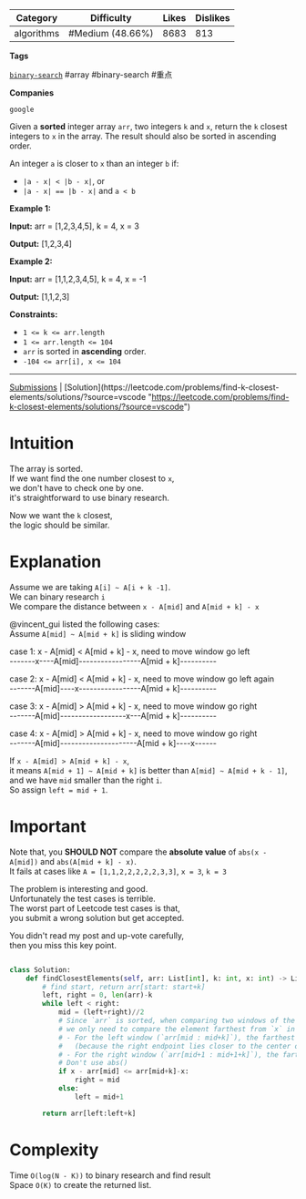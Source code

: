 
| Category   | Difficulty       | Likes | Dislikes |
| ---------- | ---------------- | ----- | -------- |
| algorithms | #Medium (48.66%) | 8683  | 813      |

**Tags**

[`binary-search`](https://leetcode.com/tag/binary-search?source=vscode "https://leetcode.com/tag/binary-search?source=vscode") #array #binary-search #重点 

**Companies**

`google`

Given a **sorted** integer array `arr`, two integers `k` and `x`, return the `k` closest integers to `x` in the array. The result should also be sorted in ascending order.

An integer `a` is closer to `x` than an integer `b` if:

- `|a - x| < |b - x|`, or
- `|a - x| == |b - x|` and `a < b`

**Example 1:**

**Input:** arr = [1,2,3,4,5], k = 4, x = 3

**Output:** [1,2,3,4]

**Example 2:**

**Input:** arr = [1,1,2,3,4,5], k = 4, x = -1

**Output:** [1,1,2,3]

**Constraints:**

- `1 <= k <= arr.length`
- `1 <= arr.length <= 104`
- `arr` is sorted in **ascending** order.
- `-104 <= arr[i], x <= 104`

---

[Submissions](https://leetcode.com/problems/find-k-closest-elements/submissions/?source=vscode "https://leetcode.com/problems/find-k-closest-elements/submissions/?source=vscode") | [Solution](https://leetcode.com/problems/find-k-closest-elements/solutions/?source=vscode "https://leetcode.com/problems/find-k-closest-elements/solutions/?source=vscode")


# Intuition

The array is sorted.  
If we want find the one number closest to `x`,  
we don't have to check one by one.  
it's straightforward to use binary research.

Now we want the `k` closest,  
the logic should be similar.  
  

# Explanation

Assume we are taking `A[i] ~ A[i + k -1]`.  
We can binary research `i`  
We compare the distance between `x - A[mid]` and `A[mid + k] - x`

@vincent_gui listed the following cases:  
Assume `A[mid] ~ A[mid + k]` is sliding window

case 1: x - A[mid] < A[mid + k] - x, need to move window go left  
-------x----A[mid]-----------------A[mid + k]----------

case 2: x - A[mid] < A[mid + k] - x, need to move window go left again  
-------A[mid]----x-----------------A[mid + k]----------

case 3: x - A[mid] > A[mid + k] - x, need to move window go right  
-------A[mid]------------------x---A[mid + k]----------

case 4: x - A[mid] > A[mid + k] - x, need to move window go right  
-------A[mid]---------------------A[mid + k]----x------

If `x - A[mid] > A[mid + k] - x`,  
it means `A[mid + 1] ~ A[mid + k]` is better than `A[mid] ~ A[mid + k - 1]`,  
and we have `mid` smaller than the right `i`.  
So assign `left = mid + 1`.

# Important

Note that, you **SHOULD NOT** compare the **absolute value** of `abs(x - A[mid])` and `abs(A[mid + k] - x)`.  
It fails at cases like `A = [1,1,2,2,2,2,2,3,3]`, `x = 3`, `k = 3`

The problem is interesting and good.  
Unfortunately the test cases is terrible.  
The worst part of Leetcode test cases is that,  
you submit a wrong solution but get accepted.

You didn't read my post and up-vote carefully,  
then you miss this key point.


```python

class Solution:
    def findClosestElements(self, arr: List[int], k: int, x: int) -> List[int]:
        # find start, return arr[start: start+k]
        left, right = 0, len(arr)-k
        while left < right:
            mid = (left+right)//2
            # Since `arr` is sorted, when comparing two windows of the same length for closeness to `x`,
            # we only need to compare the element farthest from `x` in each window:
            # - For the left window (`arr[mid : mid+k]`), the farthest element is its left endpoint `arr[mid]`
            #   (because the right endpoint lies closer to the center of the window).
            # - For the right window (`arr[mid+1 : mid+1+k]`), the farthest element is its right endpoint `arr[mid+k]`.
            # Don't use abs()
            if x - arr[mid] <= arr[mid+k]-x:
                right = mid
            else:
                left = mid+1

        return arr[left:left+k]

```


# Complexity

Time `O(log(N - K))` to binary research and find result  
Space `O(K)` to create the returned list.


